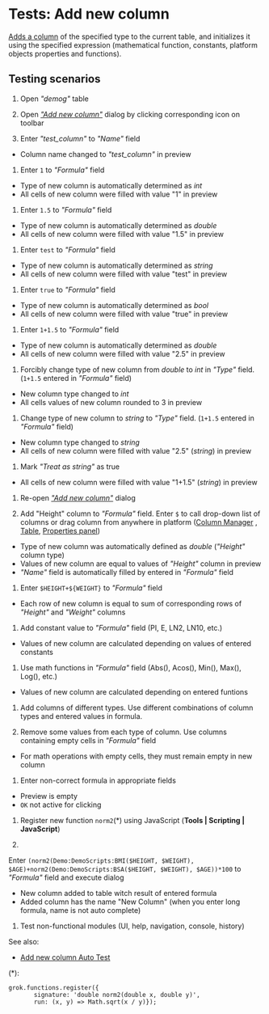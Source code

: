 <!-- TITLE: Tests: Add new column -->
<!-- SUBTITLE: -->

# Tests: Add new column

[Adds a column](add-new-column.md) of the specified type to the current table, and initializes it using the specified
expression (mathematical function, constants, platform objects properties and functions).

## Testing scenarios

1. Open *"demog"* table

1. Open [*"Add new column"*](add-new-column.md) dialog by clicking corresponding icon on toolbar

1. Enter *"test_column"* to *"Name"* field

* Column name changed to *"test_column"* in preview

1. Enter `1` to *"Formula"* field

* Type of new column is automatically determined as *int*
* All cells of new column were filled with value "1" in preview

1. Enter `1.5` to *"Formula"* field

* Type of new column is automatically determined as *double*
* All cells of new column were filled with value "1.5" in preview

1. Enter `test` to *"Formula"* field

* Type of new column is automatically determined as *string*
* All cells of new column were filled with value "test" in preview

1. Enter `true` to *"Formula"* field

* Type of new column is automatically determined as *bool*
* All cells of new column were filled with value "true" in preview

1. Enter `1+1.5` to *"Formula"* field

* Type of new column is automatically determined as *double*
* All cells of new column were filled with value "2.5" in preview

1. Forcibly change type of new column from *double* to *int* in *"Type"* field. (`1+1.5` entered in *"Formula"*
   field)

* New column type changed to *int*
* All cells values of new column rounded to 3 in preview

1. Change type of new column to *string* to *"Type"* field. (`1+1.5` entered in *"Formula"*
   field)

* New column type changed to *string*
* All cells of new column were filled with value "2.5" (*string*) in preview

1. Mark  *"Treat as string"* as true

* All cells of new column were filled with value "1+1.5" (*string*) in preview

1. Re-open [*"Add new column"*](add-new-column.md) dialog

1. Add "Height" column to *"Formula"* field. Enter ```$``` to call drop-down list of columns or drag column from
   anywhere in platform ([Column Manager](../explore/column-manager.md)
   , [Table](../datagrok/table.md),
   [Properties panel](../datagrok/navigation.md#properties))

* Type of new column was automatically defined as *double* (*"Height"* column type)
* Values of new column are equal to values of *"Height"* column in preview
* *"Name"* field is automatically filled by entered in *"Formula"* field

1. Enter `$HEIGHT+${WEIGHT}` to *"Formula"* field

* Each row of new column is equal to sum of corresponding rows of *"Height"* and *"Weight"*
  columns

1. Add constant value to *"Formula"* field (PI, E, LN2, LN10, etc.)

* Values of new column are calculated depending on values of entered constants

1. Use math functions in  *"Formula"* field (Abs(), Acos(), Min(), Max(), Log(), etc.)

* Values of new column are calculated depending on entered funtions

1. Add columns of different types. Use different combinations of column types and entered values in formula.

1. Remove some values from each type of column. Use columns containing empty cells in *"Formula"*
   field

* For math operations with empty cells, they must remain empty in new column

1. Enter non-correct formula in appropriate fields

* Preview is empty
* `OK` not active for clicking

1. Register new function `norm2`(*) using JavaScript (**Tools | Scripting | JavaScript**)

1.

Enter `(norm2(Demo:DemoScripts:BMI($HEIGHT, $WEIGHT), $AGE)+norm2(Demo:DemoScripts:BSA($HEIGHT, $WEIGHT), $AGE))*100`
to *"Formula"* field and execute dialog

* New column added to table witch result of entered formula
* Added column has the name "New Column" (when you enter long formula, name is not auto complete)

1. Test non-functional modules (UI, help, navigation, console, history)

See also:

* [Add new column Auto Test](add-new-column-test.side)

(*):

```
grok.functions.register({
       signature: 'double norm2(double x, double y)',
       run: (x, y) => Math.sqrt(x / y)});
```
